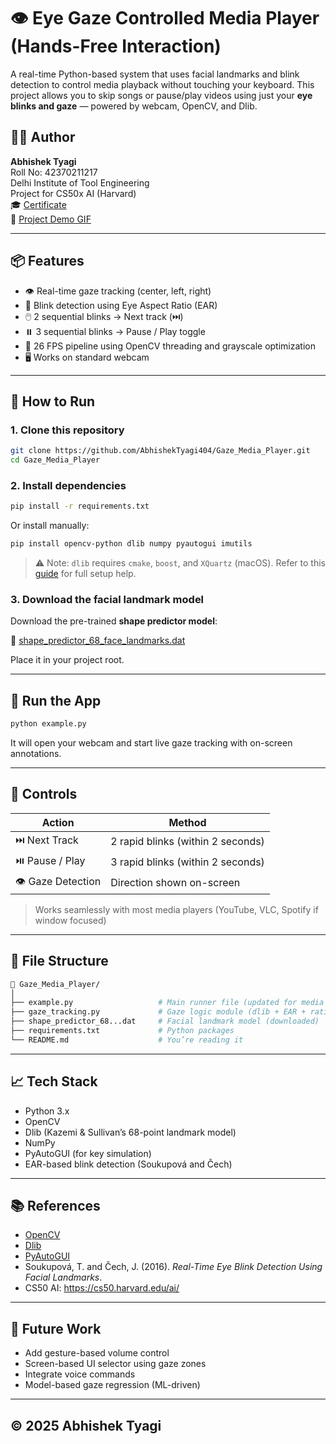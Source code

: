 
# 👁️ Eye Gaze Controlled Media Player (Hands-Free Interaction)

A real-time Python-based system that uses facial landmarks and blink detection to control media playback without touching your keyboard. This project allows you to skip songs or pause/play videos using just your **eye blinks and gaze** — powered by webcam, OpenCV, and Dlib.

## 👨‍💻 Author

**Abhishek Tyagi**  
Roll No: 42370211217  
Delhi Institute of Tool Engineering  
Project for CS50x AI (Harvard)  
🎓 [Certificate](https://cs50.harvard.edu/certificates/cdea1963-1535-4aef-be8e-d285f8a4f2e4)  
🎥 [Project Demo GIF](https://kritrimintelligence.com/wp-content/uploads/2025/03/EyeGazing_GIF.gif)

---

## 📦 Features

- 👁️ Real-time gaze tracking (center, left, right)
- 👀 Blink detection using Eye Aspect Ratio (EAR)
- 🖱️ 2 sequential blinks → Next track (⏭️)
- ⏸️ 3 sequential blinks → Pause / Play toggle
- 🧠 26 FPS pipeline using OpenCV threading and grayscale optimization
- 🖥️ Works on standard webcam

---

## 🚀 How to Run

### 1. Clone this repository

```bash
git clone https://github.com/AbhishekTyagi404/Gaze_Media_Player.git
cd Gaze_Media_Player
```

### 2. Install dependencies

```bash
pip install -r requirements.txt
```

Or install manually:

```bash
pip install opencv-python dlib numpy pyautogui imutils
```

> ⚠️ Note: `dlib` requires `cmake`, `boost`, and `XQuartz` (macOS). Refer to this [guide](https://www.pyimagesearch.com/2017/03/27/how-to-install-dlib/) for full setup help.

### 3. Download the facial landmark model

Download the pre-trained **shape predictor model**:

🔗 [shape_predictor_68_face_landmarks.dat](https://github.com/davisking/dlib-models/raw/master/shape_predictor_68_face_landmarks.dat)

Place it in your project root.

---

## 🧪 Run the App

```bash
python example.py
```

It will open your webcam and start live gaze tracking with on-screen annotations.

---

## 🧠 Controls

| Action           | Method                          |
|------------------|----------------------------------|
| ⏭️ Next Track     | 2 rapid blinks (within 2 seconds) |
| ⏯️ Pause / Play   | 3 rapid blinks (within 2 seconds) |
| 👁️ Gaze Detection | Direction shown on-screen        |

> Works seamlessly with most media players (YouTube, VLC, Spotify if window focused)

---

## 🔧 File Structure

```bash
📁 Gaze_Media_Player/
│
├── example.py                   # Main runner file (updated for media control)
├── gaze_tracking.py             # Gaze logic module (dlib + EAR + ratios)
├── shape_predictor_68...dat     # Facial landmark model (downloaded)
├── requirements.txt             # Python packages
└── README.md                    # You’re reading it
```

---

## 📈 Tech Stack

- Python 3.x
- OpenCV
- Dlib (Kazemi & Sullivan’s 68-point landmark model)
- NumPy
- PyAutoGUI (for key simulation)
- EAR-based blink detection (Soukupová and Čech)

---

## 📚 References

- [OpenCV](https://opencv.org/)
- [Dlib](http://dlib.net/)
- [PyAutoGUI](https://pyautogui.readthedocs.io/en/latest/)
- Soukupová, T. and Čech, J. (2016). *Real-Time Eye Blink Detection Using Facial Landmarks*.
- CS50 AI: https://cs50.harvard.edu/ai/

---

## 🧠 Future Work

- Add gesture-based volume control
- Screen-based UI selector using gaze zones
- Integrate voice commands
- Model-based gaze regression (ML-driven)

---

## © 2025 Abhishek Tyagi
